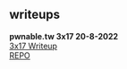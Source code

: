 ## writeups

**pwnable.tw 3x17 20-8-2022**  
[3x17 Writeup](/ctf/pwnable.tw/3x17/notes.html)  
[REPO](https://github.com/loggervicky69/ctf/pwnable.tw/3x17)
